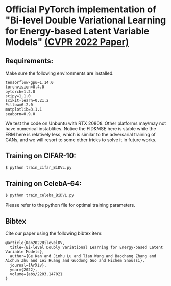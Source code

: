 # Official PyTorch implementation of "Bi-level Double Variational Learning for Energy-based Latent Variable Models" [(CVPR 2022 Paper)](https://arxiv.org/abs/2203.14702)

## Requirements:

Make sure the following environments are installed.

```
tensorflow-gpu=1.14.0
torchvision=0.4.0
pytorch=1.2.0
scipy=1.1.0
scikit-learn=0.21.2
Pillow=6.2.0
matplotlib=3.1.1
seaborn=0.9.0
```
We test the code on Unbuntu with RTX 2080ti. Other platforms may/may not have numerical instablities. Notice the FID&MSE here is stable while the EBM here is relatively less, which is similar to the adversarial training of GANs, and we will resort to some other tricks to solve it in future works. 


## Training on CIFAR-10:

```bash
$ python train_cifar_BiDVL.py
```

## Training on CelebA-64:

```bash
$ python train_celeba_BiDVL.py
```

Please refer to the python file for optimal training parameters.


## Bibtex ##
Cite our paper using the following bibtex item:

```
@article{Kan2022BilevelDV,
  title={Bi-level Doubly Variational Learning for Energy-based Latent Variable Models},
  author={Ge Kan and Jinhu Lu and Tian Wang and Baochang Zhang and Aichun Zhu and Lei Huang and Guodong Guo and Hichem Snoussi},
  journal={ArXiv},
  year={2022},
  volume={abs/2203.14702}
}
```